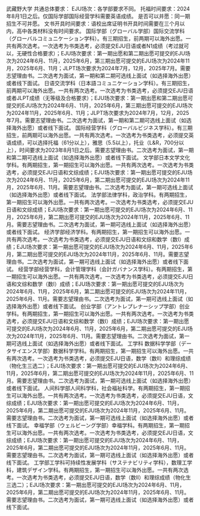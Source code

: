 武藏野大学
共通总体要求：
EJU场次：各学部要求不同。
托福时间要求：2024年8月1日之后。仅国际学部国际经营学科需要英语成绩。
是否可以并愿：同一期招生不可并愿。
文书开具时间要求：语校出席证明书开具时间需要在三个月以内，高中各类材料没有时间要求。
国际学部（グローバル学部）国际交流学科（グローバルコミュニケーション学科）。有三期招生，前两期可以海外出愿。一共有两次选考。一次选考为书类选考，必须提交EJU日语或者N1成绩（考过就可以，无硬性合格要求）；EJU场次要求：第一期出愿和第二期出愿可提交的EJU场次为2024年6月、11月，2025年6月，第三期出愿可提交的EJU场次为2024年11月，2025年6月、11月；JLPT场次要求为2024年7月，12月，2025年7月。需要志望理由书。二次选考为面试，第一期和第二期可选线上面试（如选择海外出愿）或者线下面试。
日语交流学科（日本語コミュニケーション学科）。有三期招生，前两期可以海外出愿。一共有两次选考。一次选考为书类选考，必须提交EJU日语或者JLPT成绩（无等级及合格要求）；EJU场次要求：第一期出愿和第二期出愿可提交的EJU场次为2024年6月、11月，2025年6月，第三期出愿可提交的EJU场次为2024年11月，2025年6月、11月；JLPT场次要求为2024年7月，12月，2025年7月。需要志望理由书。二次选考为面试，第一期和第二期可选线上面试（如选择海外出愿）或者线下面试。
国际经营学科（グローバルビジネス学科）。有三期招生，前两期可以海外出愿。一共有两次选考。一次选考为书类选考，必须提交英语成绩，可以选择托福（61分以上），雅思（5.5以上），托业（L&R，700分以上），时间要求为2023年8月1日之后。需要志望理由书。二次选考为面试，第一期和第二期可选线上面试（如选择海外出愿）或者线下面试。
文学部日本文学文化学科。有两期招生，第一期招生可以海外出愿。一共有两次选考。一次选考为书类选考，必须提交EJU日语和文综成绩；EJU场次要求：第一期出愿可提交的EJU场次为2024年6月、11月，2025年6月，第二期出愿可提交的EJU场次为2024年11月，2025年6月、11月。需要志望理由书。二次选考为面试，第一期可选线上面试（如选择海外出愿）或者线下面试。
法学部法律学科，政治学科。有两期招生，第一期招生可以海外出愿。一共有两次选考。一次选考为书类选考，必须提交EJU日语和文综成绩；EJU场次要求：第一期出愿可提交的EJU场次为2024年6月、11月，2025年6月，第二期出愿可提交的EJU场次为2024年11月，2025年6月、11月。需要志望理由书。二次选考为面试，第一期可选线上面试（如选择海外出愿）或者线下面试。
经济学部经济学科。有两期招生，第一期招生可以海外出愿。一共有两次选考。一次选考为书类选考，必须提交EJU日语和文综和数学（数I）成绩；EJU场次要求：第一期出愿可提交的EJU场次为2024年6月、11月，2025年6月，第二期出愿可提交的EJU场次为2024年11月，2025年6月、11月。需要志望理由书。二次选考为面试，第一期可选线上面试（如选择海外出愿）或者线下面试。
经营学部经营学科，会计管理学科（会計ガバナンス学科）。有两期招生，第一期招生可以海外出愿。一共有两次选考。一次选考为书类选考，必须提交EJU日语和文综和数学（数I）成绩；EJU场次要求：第一期出愿可提交的EJU场次为2024年6月、11月，2025年6月，第二期出愿可提交的EJU场次为2024年11月，2025年6月、11月。需要志望理由书。二次选考为面试，第一期可选线上面试（如选择海外出愿）或者线下面试。
创业学部（アントレプレナーシップ学部）创业学科。有两期招生，第一期招生可以海外出愿。一共有两次选考。一次选考为书类选考，必须提交EJU日语和文综和数学（数I）成绩；EJU场次要求：第一期出愿可提交的EJU场次为2024年6月、11月，2025年6月，第二期出愿可提交的EJU场次为2024年11月，2025年6月、11月。需要志望理由书。二次选考为面试，第一期可选线上面试（如选择海外出愿）或者线下面试。
工学科
数据科学学部（データサイエンス学部）数据科学学科。有两期招生，第一期招生可以海外出愿。一共有两次选考。一次选考为书类选考，必须提交EJU日语，数学（数II）和理综成绩（物化生三选二）；EJU场次要求：第一期出愿可提交的EJU场次为2024年6月、11月，2025年6月，第二期出愿可提交的EJU场次为2024年11月，2025年6月、11月。需要志望理由书。二次选考为面试，第一期可选线上面试（如选择海外出愿）或者线下面试。
人间科学部人间科学科，社会福祉科学。有两期招生，第一期招生可以海外出愿。一共有两次选考。一次选考为书类选考，必须提交EJU日语，文综成绩；EJU场次要求：第一期出愿可提交的EJU场次为2024年6月、11月，2025年6月，第二期出愿可提交的EJU场次为2024年11月，2025年6月、11月。需要志望理由书。二次选考为面试，第一期可选线上面试（如选择海外出愿）或者线下面试。
幸福学部（ウェルビーング学部）幸福学科。有两期招生，第一期招生可以海外出愿。一共有两次选考。一次选考为书类选考，必须提交EJU日语，文综成绩；EJU场次要求：第一期出愿可提交的EJU场次为2024年6月、11月，2025年6月，第二期出愿可提交的EJU场次为2024年11月，2025年6月、11月。需要志望理由书。二次选考为面试，第一期可选线上面试（如选择海外出愿）或者线下面试。
工学部工学科可持续性发展学科（サステナビリティ学科），数理工学科，建筑デザイン学科。有两期招生，第一期招生可以海外出愿。一共有两次选考。一次选考为书类选考，必须提交EJU日语，数学（数II）和理综成绩（物化生三选二）；EJU场次要求：第一期出愿可提交的EJU场次为2024年6月、11月，2025年6月，第二期出愿可提交的EJU场次为2024年11月，2025年6月、11月。需要志望理由书。二次选考为面试，第一期可选线上面试（如选择海外出愿）或者线下面试。